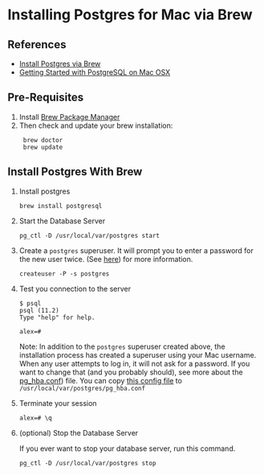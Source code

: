 # Installing Postgres for Mac via Brew

## References

- [Install Postgres via Brew](https://gist.github.com/ibraheem4/ce5ccd3e4d7a65589ce84f2a3b7c23a3)
- [Getting Started with PostgreSQL on Mac OSX
](https://www.codementor.io/engineerapart/getting-started-with-postgresql-on-mac-osx-are8jcopb)

## Pre-Requisites

1. Install [Brew Package Manager](http://brew.sh)
1. Then check and update your brew installation:
   ```
    brew doctor
    brew update
   ```

## Install Postgres With Brew

1. Install postgres
   ```
   brew install postgresql
   ``` 

1. Start the Database Server
   ```
   pg_ctl -D /usr/local/var/postgres start
   ```

1. Create a ``postgres`` superuser. It will prompt you to enter a password for the new user twice. (See [here](https://www.postgresql.org/docs/devel/app-createuser.html)) for more information.

   ```
   createuser -P -s postgres
   ```   
   
1. Test you connection to the server
    ```
    $ psql
    psql (11.2)
    Type "help" for help.
    
    alex=# 
    ```
    Note: In addition to the ``postgres`` superuser created above, the installation process has created a superuser using your Mac username. When any user attempts to log in, it will not ask for a password. If you want to change that (and you probably should), see more about the [pg_hba.conf](https://www.postgresql.org/docs/9.1/auth-pg-hba-conf.html)) file. You can copy [this config file](pg_hba.conf) to ``/usr/local/var/postgres/pg_hba.conf ``
    
1. Terminate your session
    ```
    alex=# \q 
    ```

1. (optional) Stop the Database Server

    If you ever want to stop your database server, run this command.

   ```
   pg_ctl -D /usr/local/var/postgres stop
   ```

